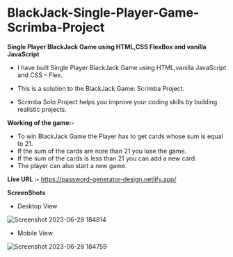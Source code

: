 # BlackJack-Single-Player-Game-Scrimba-Project
**Single Player BlackJack Game using HTML,CSS FlexBox and vanilla JavaScript**

- I have built Single Player BlackJack Game using HTML,vanilla JavaScript and CSS – Flex.
+ This is a solution to the BlackJack Game: Scrimba Project.
* Scrimba Solo Project helps you improve your coding skills by building realistic projects.

**Working of the game:-**
- To win BlackJack Game the Player has to get cards whose sum is equal to 21.
- If the sum of the cards are nore than 21 you lose the game.
- If the sum of the cards is less than 21 you can add a new card.
- The player can also start a new game.
  
**Live URL :-** https://password-generator-design.netlify.app/

**ScreenShots**

- Desktop View  

![Screenshot 2023-06-28 184814](https://github.com/aratidsa/BlackJack-Single-Player-Game-Scrimba-Project/assets/128802362/20c1ef97-f18c-4736-8f65-a5af5e1eb311)


- Mobile View
  
![Screenshot 2023-06-28 184759](https://github.com/aratidsa/BlackJack-Single-Player-Game-Scrimba-Project/assets/128802362/dad47e93-8ada-4406-a2f1-7c326a4058c1)
